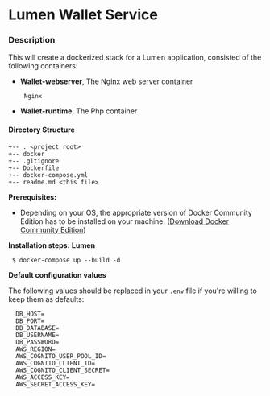 # Lumen Wallet Service

### **Description**

This will create a dockerized stack for a Lumen application, consisted of the following containers:
-  **Wallet-webserver**, The Nginx web server container

        Nginx
    
-  **Wallet-runtime**, The Php container

#### **Directory Structure**
```
+-- . <project root>
+-- docker
+-- .gitignore
+-- Dockerfile
+-- docker-compose.yml
+-- readme.md <this file>
```
**Prerequisites:** 

* Depending on your OS, the appropriate version of Docker Community Edition has to be installed on your machine.  ([Download Docker Community Edition](https://hub.docker.com/search/?type=edition&offering=community))

**Installation steps:** 
    **Lumen**
   ```
    $ docker-compose up --build -d
   ```


**Default configuration values** 

The following values should be replaced in your `.env` file if you're willing to keep them as defaults:
  ```
    DB_HOST=
    DB_PORT=
    DB_DATABASE=
    DB_USERNAME=
    DB_PASSWORD=
    AWS_REGION=
    AWS_COGNITO_USER_POOL_ID=
    AWS_COGNITO_CLIENT_ID=
    AWS_COGNITO_CLIENT_SECRET=
    AWS_ACCESS_KEY=
    AWS_SECRET_ACCESS_KEY=
```
